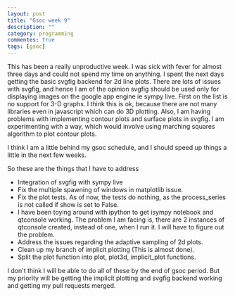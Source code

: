 ```yaml
---
layout: post
title: "Gsoc week 9"
description: ""
category: programming
commentes: true
tags: [gsoc]
---
```


This has been a really unproductive week. I was sick with fever for almost three
days and could not spend my time on anything. I spent the next days getting the 
basic svgfig backend for 2d line plots. There are lots of issues with svgfig, and
hence I am of the opinion svgfig should be used only for displaying images on the
google app engine ie sympy live. First on the list is no support for 3-D graphs. I think this is 
ok, because there are not many libraries even in javascript which can do 3D plotting.
Also, I am having problems with implementing contour plots and surface plots in
svgfig. I am experimenting with a way, which would involve using marching squares
algorithm to plot contour plots.

I think I am a little behind my gsoc schedule, and I should speed up things a little
in the next few weeks.

So these are the things that I have to address

* Integration of svgfig with sympy live
* Fix the multiple spawning of windows in matplotlib issue.
* Fix the plot tests. As of now, the tests do nothing, as the process_series is not called if show is set to False.
* I have been toying around with ipython to get isympy notebook and qtconsole working. The problem I am facing is, there are 2 instances of qtconsole created, instead of one, when I run it. I will have to figure out the problem.
* Address the issues regarding the adaptive sampling of 2d plots.
* Clean up my branch of implicit plotting (This is almost done).
* Split the plot function into plot, plot3d, implicit_plot functions.

I don't think I will be able to do all of these by the end of gsoc period. But my priority will be getting the implicit plotting and svgfig backend working and getting my pull requests merged.




